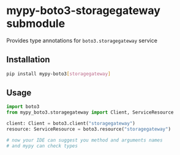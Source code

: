 # mypy-boto3-storagegateway submodule

Provides type annotations for `boto3.storagegateway` service

## Installation

```bash
pip install mypy-boto3[storagegateway]
```

## Usage

```python
import boto3
from mypy_boto3.storagegateway import Client, ServiceResource

client: Client = boto3.client("storagegateway")
resource: ServiceResource = boto3.resource("storagegateway")

# now your IDE can suggest you method and arguments names
# and mypy can check types
```

